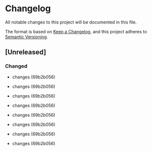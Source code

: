 # Changelog

All notable changes to this project will be documented in this file.

The format is based on [Keep a Changelog](https://keepachangelog.com/en/1.0.0/),
and this project adheres to [Semantic Versioning](https://semver.org/spec/v2.0.0.html).

## [Unreleased]


### Changed

- changes (69b2b056)

- changes (69b2b056)
- changes (69b2b056)
- changes (69b2b056)
- changes (69b2b056)
- changes (69b2b056)
- changes (69b2b056)
- changes (69b2b056)